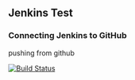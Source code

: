 ## Jenkins Test
### Connecting Jenkins to GitHub


pushing from github

[![Build Status](http://44.208.152.102/buildStatus/icon?job=connect-jenkins-to-github)](http://44.208.152.102/job/connect-jenkins-to-github/)
